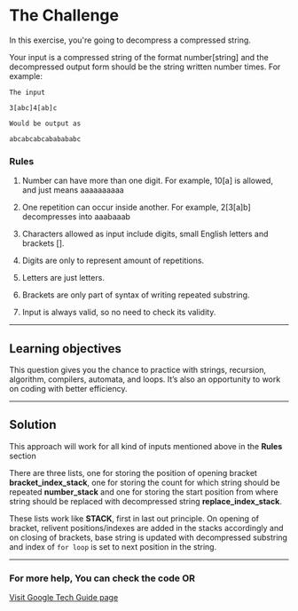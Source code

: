 # The Challenge

In this exercise, you're going to decompress a compressed string.

Your input is a compressed string of the format number[string] and the decompressed output form should be the string written number times. For example:

```
The input

3[abc]4[ab]c

Would be output as

abcabcabcababababc

```

### Rules

1. Number can have more than one digit. For example, 10[a] is allowed, and just means aaaaaaaaaa

2. One repetition can occur inside another. For example, 2[3[a]b] decompresses into aaabaaab

3. Characters allowed as input include digits, small English letters and brackets [].

4. Digits are only to represent amount of repetitions.

5. Letters are just letters.

6. Brackets are only part of syntax of writing repeated substring.

7. Input is always valid, so no need to check its validity.

---

## Learning objectives

This question gives you the chance to practice with strings, recursion, algorithm, compilers, automata, and loops. It’s also an opportunity to work on coding with better efficiency.

---

## Solution

This approach will work for all kind of inputs mentioned above in the **Rules** section

There are three lists, one for storing the position of opening bracket **bracket_index_stack**, one for storing the count for which string should be repeated **number_stack** and one for storing the start position from where string should be replaced with decompressed string **replace_index_stack**.

These lists work like **STACK**, first in last out principle. On opening of bracket, relivent positions/indexes are added in the stacks accordingly and on closing of brackets, base string is updated with decompressed substring and index of `for loop` is set to next position in the string.

---

### For more help, You can check the code OR

[Visit Google Tech Guide page](https://techdevguide.withgoogle.com/resources/former-interview-question-compression-and-decompression/#)
